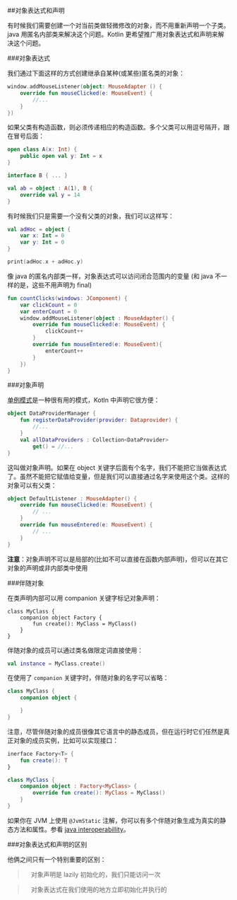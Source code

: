 ##对象表达式和声明

有时候我们需要创建一个对当前类做轻微修改的对象，而不用重新声明一个子类。java 用匿名内部类来解决这个问题。Kotlin 更希望推广用对象表达式和声明来解决这个问题。

###对象表达式

我们通过下面这样的方式创建继承自某种(或某些)匿名类的对象：

```kotlin
window.addMouseListener(object: MouseAdapter () {
	override fun mouseClicked(e: MouseEvent) {
		//...
	}
})
```

如果父类有构造函数，则必须传递相应的构造函数。多个父类可以用逗号隔开，跟在冒号后面：

```kotlin
open class A(x: Int) {
	public open val y: Int = x
}

interface B { ... }

val ab = object : A(1), B {
	override val y = 14
}
```

有时候我们只是需要一个没有父类的对象，我们可以这样写：

```kotlin
val adHoc = object {
	var x: Int = 0
	var y: Int = 0
}

print(adHoc.x + adHoc.y)
```

像 java 的匿名内部类一样，对象表达式可以访问闭合范围内的变量 (和 java 不一样的是，这些不用声明为 final)

```kotlin
fun countClicks(windows: JComponent) {
	var clickCount = 0
	var enterCount = 0
	window.addMouseListener(object : MouseAdapter() {
		override fun mouseClicked(e: MouseEvent) {
			clickCount++
		}
		override fun mouseEntered(e: MouseEvent){
			enterCount++
		}
	})
}
```

###对象声明

[单例模式](http://en.wikipedia.org/wiki/Singleton_pattern)是一种很有用的模式，Kotln 中声明它很方便：

```kotlin
object DataProviderManager {
	fun registerDataProvider(provider: Dataprovider) {
		//...
	}
	val allDataProviders : Collection<DataProvider>
		get() = //...
}
```

这叫做对象声明。如果在 object 关键字后面有个名字，我们不能把它当做表达式了。虽然不能把它赋值给变量，但是我们可以直接通过名字来使用这个类。这样的对象可以有父类：

```kotlin
object DefaultListener : MouseAdapter() {
	override fun mouseClicked(e: MouseEvent) {
		// ...
	}
	override fun mouseEntered(e: MouseEvent) {
		// ...
	}
}
```

**注意**：对象声明不可以是局部的(比如不可以直接在函数内部声明)，但可以在其它对象的声明或非内部类中使用

###伴随对象

在类声明内部可以用 companion 关键字标记对象声明：

```kotln
class MyClass {
	companion object Factory {
		fun create(): MyClass = MyClass()
	}
}
```

伴随对象的成员可以通过类名做限定词直接使用：

```kotlin
val instance = MyClass.create()
```

在使用了 `companion` 关键字时，伴随对象的名字可以省略：

```kotlin
class MyClass {
	companion object {

	}
}
```

注意，尽管伴随对象的成员很像其它语言中的静态成员，但在运行时它们任然是真正对象的成员实例，比如可以实现接口：

```kotlin
inerface Factory<T> {
	fun create(): T
}

class MyClass {
	companion object : Factory<MyClass> {
		override fun create(): MyClass = MyClass()
	}
}
```

如果你在 JVM 上使用 `@JvmStatic` 注解，你可以有多个伴随对象生成为真实的静态方法和属性。参看 [java interoperabillity](https://kotlinlang.org/docs/reference/java-interop.html#static-methods-and-fields)。

###对象表达式和声明的区别

他俩之间只有一个特别重要的区别：

>　对象声明是 lazily 初始化的，我们只能访问一次

>　对象表达式在我们使用的地方立即初始化并执行的
